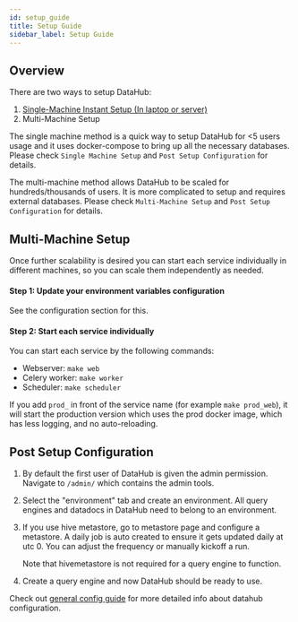```yaml
---
id: setup_guide
title: Setup Guide
sidebar_label: Setup Guide
---
```


## Overview

There are two ways to setup DataHub:

1. [Single-Machine Instant Setup (In laptop or server)](quick_start.md)
2. Multi-Machine Setup

The single machine method is a quick way to setup DataHub for <5 users usage and it uses docker-compose to bring up all the necessary databases. Please check `Single Machine Setup` and `Post Setup Configuration` for details.

The multi-machine method allows DataHub to be scaled for hundreds/thousands of users. It is more complicated to setup and requires external databases. Please check `Multi-Machine Setup` and `Post Setup Configuration` for details.

## Multi-Machine Setup

Once further scalability is desired you can start each service individually in different machines, so you can scale them independently as needed.

#### Step 1: Update your environment variables configuration

See the configuration section for this.

#### Step 2: Start each service individually

You can start each service by the following commands:

-   Webserver: `make web`
-   Celery worker: `make worker`
-   Scheduler: `make scheduler`

If you add `prod_` in front of the service name (for example `make prod_web`), it will start the production version which uses the prod docker image, which has less logging, and no auto-reloading.

## Post Setup Configuration

1. By default the first user of DataHub is given the admin permission. Navigate to `/admin/` which contains the admin tools.
2. Select the "environment" tab and create an environment. All query engines and datadocs in DataHub need to belong to an environment.
3. If you use hive metastore, go to metastore page and configure a metastore. A daily job is auto created to ensure it gets updated daily at utc 0. You can adjust the frequency or manually kickoff a run.

    Note that hivemetastore is not required for a query engine to function.

4. Create a query engine and now DataHub should be ready to use.

Check out [general config guide](admin_guide/general_config.md) for more detailed info about datahub configuration.
